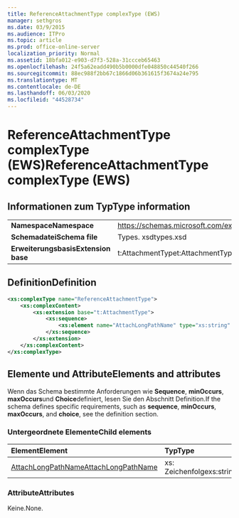 ```yaml
---
title: ReferenceAttachmentType complexType (EWS)
manager: sethgros
ms.date: 03/9/2015
ms.audience: ITPro
ms.topic: article
ms.prod: office-online-server
localization_priority: Normal
ms.assetid: 18bfa012-e903-d7f3-528a-31ccceb65463
ms.openlocfilehash: 24f5a62eadd490b5b0000dfe048850c44540f266
ms.sourcegitcommit: 88ec988f2bb67c1866d06b361615f3674a24e795
ms.translationtype: MT
ms.contentlocale: de-DE
ms.lasthandoff: 06/03/2020
ms.locfileid: "44528734"
---
```

# <a name="referenceattachmenttype-complextype-ews"></a><span data-ttu-id="1356c-102">ReferenceAttachmentType complexType (EWS)</span><span class="sxs-lookup"><span data-stu-id="1356c-102">ReferenceAttachmentType complexType (EWS)</span></span>

## <a name="type-information"></a><span data-ttu-id="1356c-103">Informationen zum Typ</span><span class="sxs-lookup"><span data-stu-id="1356c-103">Type information</span></span>

|||
|:-----|:-----|
|<span data-ttu-id="1356c-104">**Namespace**</span><span class="sxs-lookup"><span data-stu-id="1356c-104">**Namespace**</span></span> <br/> |https://schemas.microsoft.com/exchange/services/2006/types  <br/> |
|<span data-ttu-id="1356c-105">**Schemadatei**</span><span class="sxs-lookup"><span data-stu-id="1356c-105">**Schema file**</span></span> <br/> |<span data-ttu-id="1356c-106">Types. xsd</span><span class="sxs-lookup"><span data-stu-id="1356c-106">types.xsd</span></span>  <br/> |
|<span data-ttu-id="1356c-107">**Erweiterungsbasis**</span><span class="sxs-lookup"><span data-stu-id="1356c-107">**Extension base**</span></span> <br/> |<span data-ttu-id="1356c-108">t:AttachmentType</span><span class="sxs-lookup"><span data-stu-id="1356c-108">t:AttachmentType</span></span>  <br/> |
   
## <a name="definition"></a><span data-ttu-id="1356c-109">Definition</span><span class="sxs-lookup"><span data-stu-id="1356c-109">Definition</span></span>

```XML
<xs:complexType name="ReferenceAttachmentType">
    <xs:complexContent>
        <xs:extension base="t:AttachmentType">
            <xs:sequence>
                <xs:element name="AttachLongPathName" type="xs:string" maxOccurs="1" minOccurs="0"></xs:element>
            </xs:sequence>
        </xs:extension>
    </xs:complexContent>
</xs:complexType>

```

## <a name="elements-and-attributes"></a><span data-ttu-id="1356c-110">Elemente und Attribute</span><span class="sxs-lookup"><span data-stu-id="1356c-110">Elements and attributes</span></span>

<span data-ttu-id="1356c-111">Wenn das Schema bestimmte Anforderungen wie **Sequence**, **minOccurs**, **maxOccurs**und **Choice**definiert, lesen Sie den Abschnitt Definition.</span><span class="sxs-lookup"><span data-stu-id="1356c-111">If the schema defines specific requirements, such as **sequence**, **minOccurs**, **maxOccurs**, and **choice**, see the definition section.</span></span> 
  
### <a name="child-elements"></a><span data-ttu-id="1356c-112">Untergeordnete Elemente</span><span class="sxs-lookup"><span data-stu-id="1356c-112">Child elements</span></span>

|<span data-ttu-id="1356c-113">**Element**</span><span class="sxs-lookup"><span data-stu-id="1356c-113">**Element**</span></span>|<span data-ttu-id="1356c-114">**Typ**</span><span class="sxs-lookup"><span data-stu-id="1356c-114">**Type**</span></span>|<span data-ttu-id="1356c-115">**Beschreibung**</span><span class="sxs-lookup"><span data-stu-id="1356c-115">**Description**</span></span>|
|:-----|:-----|:-----|
|[<span data-ttu-id="1356c-116">AttachLongPathName</span><span class="sxs-lookup"><span data-stu-id="1356c-116">AttachLongPathName</span></span>](attachlongpathname.md) <br/> |<span data-ttu-id="1356c-117">xs: Zeichenfolge</span><span class="sxs-lookup"><span data-stu-id="1356c-117">xs:string</span></span>  <br/> ||
   
### <a name="attributes"></a><span data-ttu-id="1356c-118">Attribute</span><span class="sxs-lookup"><span data-stu-id="1356c-118">Attributes</span></span>

<span data-ttu-id="1356c-119">Keine.</span><span class="sxs-lookup"><span data-stu-id="1356c-119">None.</span></span>
  

